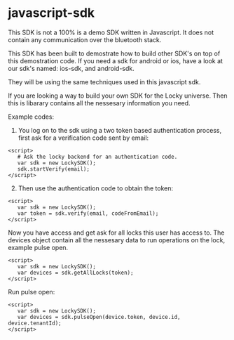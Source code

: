 # javascript-sdk

This SDK is not a 100% is a demo SDK written in Javascript. It does not contain any communication over the bluetooth stack.

This SDK has been built to demostrate how to build other SDK's on top of this demostration code. If you need a sdk for android or ios, have a look at our sdk's named: ios-sdk, and android-sdk.

They will be using the same techniques used in this javascript sdk.

If you are looking a way to build your own SDK for the Locky universe. Then this is libarary contains all the nessesary information you need.

Example codes:

1. You log on to the sdk using a two token based authentication process, first ask for a verification code sent by email:

```
<script>
   # Ask the locky backend for an authentication code.
   var sdk = new LockySDK();
   sdk.startVerify(email);
</script>
```
2. Then use the authentication code to obtain the token:
```
<script>
   var sdk = new LockySDK();
   var token = sdk.verify(email, codeFromEmail);
</script>
```

Now you have access and get ask for all locks this user has access to.
The devices object contain all the nessesary data to run operations on the lock, example pulse open.
```
<script>
   var sdk = new LockySDK();
   var devices = sdk.getAllLocks(token);
</script>
```

Run pulse open:
```
<script>
   var sdk = new LockySDK();
   var devices = sdk.pulseOpen(device.token, device.id, device.tenantId);
</script>
```
